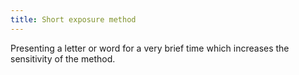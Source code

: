 ```yaml
---
title: Short exposure method
---
```

Presenting a letter or word for a very brief time which increases the sensitivity of the method.
